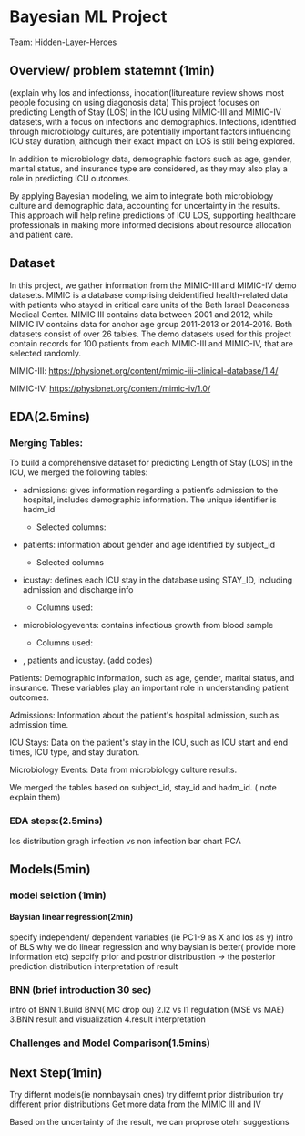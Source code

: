 # Bayesian ML Project
Team: Hidden-Layer-Heroes 

## Overview/ problem statemnt (1min)
(explain why los   and infectionss, inocation(litureature review shows most people focusing on using diagonosis data)
This project focuses on predicting Length of Stay (LOS) in the ICU using MIMIC-III and MIMIC-IV datasets, with a focus on infections and demographics. Infections, identified through microbiology cultures, are potentially important factors influencing ICU stay duration, although their exact impact on LOS is still being explored.

In addition to microbiology data, demographic factors such as age, gender, marital status, and insurance type are considered, as they may also play a role in predicting ICU outcomes.

By applying Bayesian modeling, we aim to integrate both microbiology culture and demographic data, accounting for uncertainty in the results. This approach will help refine predictions of ICU LOS, supporting healthcare professionals in making more informed decisions about resource allocation and patient care.

## Dataset 
In this project, we gather information from the MIMIC-III and MIMIC-IV demo datasets. MIMIC is a database comprising deidentified health-related data with patients who stayed in critical care units of the Beth Israel Deaconess Medical Center. MIMIC III contains data between 2001 and 2012, while MIMIC IV contains data for anchor age group 2011-2013 or 2014-2016. Both datasets consist of over 26 tables. The demo datasets used for this project contain records for 100 patients from each MIMIC-III and MIMIC-IV, that are selected randomly. 

MIMIC-III: https://physionet.org/content/mimic-iii-clinical-database/1.4/

MIMIC-IV: https://physionet.org/content/mimic-iv/1.0/




## EDA(2.5mins)

### Merging Tables:

To build a comprehensive dataset for predicting Length of Stay (LOS) in the ICU, we merged the following tables: 
- admissions: gives information regarding a patient’s admission to the hospital, includes demographic information. The unique identifier is hadm_id
  - Selected columns: 
- patients: information about gender and age identified by subject_id
  - Selected columns
- icustay: defines each ICU stay in the database using STAY_ID, including admission and discharge info
  - Columns used: 
- microbiologyevents: contains infectious growth from blood sample
  - Columns used: 

- , patients and icustay.
(add codes)

Patients: Demographic information, such as age, gender, marital status, and insurance. These variables play an important role in understanding patient outcomes.

Admissions: Information about the patient's hospital admission, such as admission time.

ICU Stays: Data on the patient's stay in the ICU, such as ICU start and end times, ICU type, and stay duration.

Microbiology Events: Data from microbiology culture results.

We merged the tables based on subject_id, stay_id and hadm_id.  ( note explain them)

### EDA steps:(2.5mins)

los distribution gragh 
infection vs non infection bar chart
PCA


## Models(5min)

### model selction (1min)
#### Baysian linear regression(2min) 

specify independent/ dependent variables (ie PC1-9 as X and los as y)
intro of BLS
why we do linear regression and why baysian is better( provide more information etc)
sepcify prior and postrior distribustion -> the posterior prediction distribution
interpretation of result

### BNN (brief introduction 30 sec)

intro of BNN
1.Build BNN( MC drop ou)
2.l2 vs l1 regulation (MSE vs MAE)
3.BNN result and visualization
4.result interpretation

### Challenges and Model Comparison(1.5mins)

## Next Step(1min)
 Try differnt models(ie  nonnbaysain ones)
 try differnt prior distriburion
 try different prior distributions
 Get more data from the MIMIC III and IV

 Based on the uncertainty of the result, we can proprose otehr suggestions
 
 









